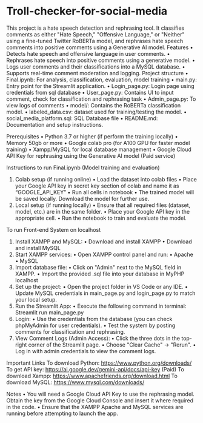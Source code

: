 # Troll-checker-for-social-media

This project is a hate speech detection and rephrasing tool. It classifies comments as either "Hate Speech," "Offensive Language," or "Neither" using a fine-tuned Twitter RoBERTa model, and rephrases hate speech comments into positive comments using a Generative AI model.
Features
•	Detects hate speech and offensive language in user comments.
•	Rephrases hate speech into positive comments using a generative model.
•	Logs user comments and their classifications into a MySQL database.
•	Supports real-time comment moderation and logging.
Project structure
•	Final.ipynb: For analysis, classification, evaluation, model training
•	main.py: Entry point for the Streamlit application.
•	Login_page.py: Login page using credentials from sql database
•	User_page.py: Contains UI to input comment, check for classification and rephrasing task
•	Admin_page.py: To view logs of comments
•	model/: Contains the RoBERTa classification model.
•	labeled_data.csv: dataset used for training/testing the model.
•	social_media_platform.sql: SQL Database file 
•	README.md: Documentation and setup instructions.

Prerequisites
•	Python 3.7 or higher (if perform the training locally)
•	Memory 50gb or more
•	Google colab pro (for A100 GPU for faster model training) 
•	Xampp/MySQL for local database management
•	Google Cloud API Key for rephrasing using the Generative AI model (Paid service)






Instructions to run
Final.ipynb (Model training and evaluation)
1.	Colab setup (if running online)
•	Load the dataset into colab files 
•	Place your Google API key in secret key section of colab and name it as “GOOGLE_API_KEY”
•	Run all cells in notebook
•	The trained model will be saved locally. Download the model for further use.
2.	Local setup (if running locally)
•	Ensure that all required files (dataset, model, etc.) are in the same folder.
•	Place your Google API key in the appropriate cell.
•	Run the notebook to train and evaluate the model.

To run Front-end System on localhost
1.	Install XAMPP and MySQL:
•	Download and install XAMPP
•	Download and install MySQL
2.	Start XAMPP services:
•	Open XAMPP control panel and run:
•	Apache 
•	MySQL
3.	Import database file:
•	Click on "Admin" next to the MySQL field in XAMPP.
•	Import the provided .sql file into your database in MyPHP localhost
4.	Set up the project:
•	Open the project folder in VS Code or any IDE.
•	Update MySQL credentials in main_page.py and login_page.py to match your local setup.
5.	Run the Streamlit App:
•	Execute the following command in terminal: Streamlit run main_page.py
6.	Login:
•	Use the credentials from the database (you can check phpMyAdmin for user credentials).
•	Test the system by posting comments for classification and rephrasing.
7.	View Comment Logs (Admin Access):
•	Click the three dots in the top-right corner of the Streamlit page.
•	Choose "Clear Cache" -> "Rerun".
•	Log in with admin credentials to view the comment logs.

Important Links
To download Python: https://www.python.org/downloads/
To get API key: https://ai.google.dev/gemini-api/docs/api-key (Paid)
To download Xampp: https://www.apachefriends.org/download.html 
To download MySQL: https://www.mysql.com/downloads/ 

Notes
•	You will need a Google Cloud API Key to use the rephrasing model. Obtain the key from the Google Cloud Console and insert it where required in the code.
•	Ensure that the XAMPP Apache and MySQL services are running before attempting to launch the app.

